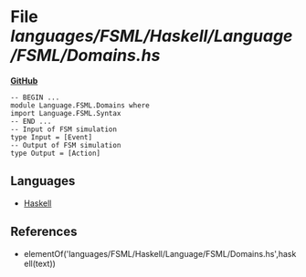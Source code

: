 # File _languages/FSML/Haskell/Language/FSML/Domains.hs_
**[GitHub](https://github.com/softlang/yas/blob/master/languages/FSML/Haskell/Language/FSML/Domains.hs)**
```
-- BEGIN ...
module Language.FSML.Domains where
import Language.FSML.Syntax
-- END ...
-- Input of FSM simulation
type Input = [Event]
-- Output of FSM simulation
type Output = [Action]
```

## Languages
* [Haskell](../languages/Haskell.md)

## References
* elementOf('languages/FSML/Haskell/Language/FSML/Domains.hs',haskell(text))
